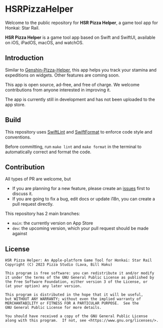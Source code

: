 # HSRPizzaHelper

Welcome to the public repository for **HSR Pizza Helper**, a game tool app for Honkai: Star Rail.

**HSR Pizza Helper** is a game tool app based on Swift and SwiftUI, available on iOS, iPadOS, macOS, and watchOS.

## Introduction

Similar to [Genshin-Pizza-Helper](https://github.com/CanglongCl/Genshin-Pizza-Helper), this app helps you track your stamina and expeditions on widgets. Other features are coming soon.

This app is open source, ad-free, and free of charge. We welcome contributions from anyone interested in improving it.

The app is currently still in development and has not been uploaded to the app store.

## Build

This repository uses [SwiftLint](https://github.com/realm/SwiftLint) and [SwiftFormat](https://github.com/nicklockwood/SwiftFormat) to enforce code style and conventions.

Before committing, run `make lint` and `make format` in the terminal to automatically correct and format the code.

## Contribution

All types of PR are welcome, but
- If you are planning for a new feature, please create an [issues](https://github.com/pizza-studio/HSRPizzaHelper/issues) first to discuss it.
- If you are going to fix a bug, edit docs or update i18n, you can create a pull request directly.

This repository has 2 main branches:
- `main`: the currently version on App Store
- `dev`: the upcoming version, which your pull request should be made against

## License

    HSR Pizza Helper: An Apple-platform Game Tool for Honkai: Star Rail
    Copyright (C) 2023 Pizza Studio (Lava, Bill Haku)

    This program is free software: you can redistribute it and/or modify
    it under the terms of the GNU General Public License as published by
    the Free Software Foundation, either version 3 of the License, or
    (at your option) any later version.

    This program is distributed in the hope that it will be useful,
    but WITHOUT ANY WARRANTY; without even the implied warranty of
    MERCHANTABILITY or FITNESS FOR A PARTICULAR PURPOSE.  See the
    GNU General Public License for more details.

    You should have received a copy of the GNU General Public License
    along with this program.  If not, see <https://www.gnu.org/licenses/>.
